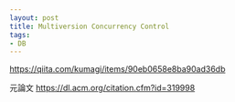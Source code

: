 ```yaml
---
layout: post
title: Multiversion Concurrency Control
tags:
- DB
---
```


https://qiita.com/kumagi/items/90eb0658e8ba90ad36db

元論文
https://dl.acm.org/citation.cfm?id=319998

